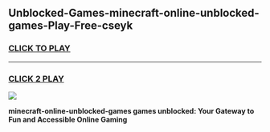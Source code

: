 
## Unblocked-Games-minecraft-online-unblocked-games-Play-Free-cseyk
<h3>
<a href="https://premium76.site?title=minecraft-online-unblocked-games&ref=22A">CLICK TO PLAY</a></h3>
<hr>

<h3>
<a href="https://premium76.site?title=minecraft-online-unblocked-games&ref=22A">CLICK 2 PLAY</a>
  
</h3>

<a href="https://premium76.site?title=minecraft-online-unblocked-games&ref=22A"><img src="https://clearcache.store/games.png"></a>


**minecraft-online-unblocked-games games unblocked: Your Gateway to Fun and Accessible Online Gaming**
